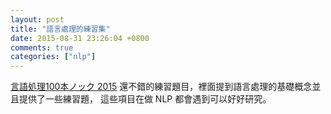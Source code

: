 ```yaml
---
layout: post
title: "語言處理的練習集"
date: 2015-08-31 23:26:04 +0800
comments: true
categories: ["nlp"]
---
```


<!-- more -->

[言語処理100本ノック 2015] 還不錯的練習題目，裡面提到語言處理的基礎概念並且提供了一些練習題，
這些項目在做 NLP 都會遇到可以好好研究。


[言語処理100本ノック 2015]:http://www.cl.ecei.tohoku.ac.jp/nlp100/